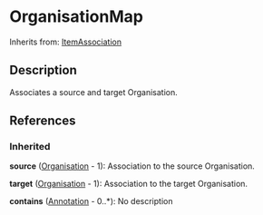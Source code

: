 
# OrganisationMap

Inherits from: [ItemAssociation](ItemAssociation.md)



## Description

Associates a source and target Organisation.




## References

### Inherited

**source** ([Organisation](../Base/Organisation.md) - 1): Association to the source Organisation.

**target** ([Organisation](../Base/Organisation.md) - 1): Association to the target Organisation.

**contains** ([Annotation](../Base/Annotation.md) - 0..*): No description




